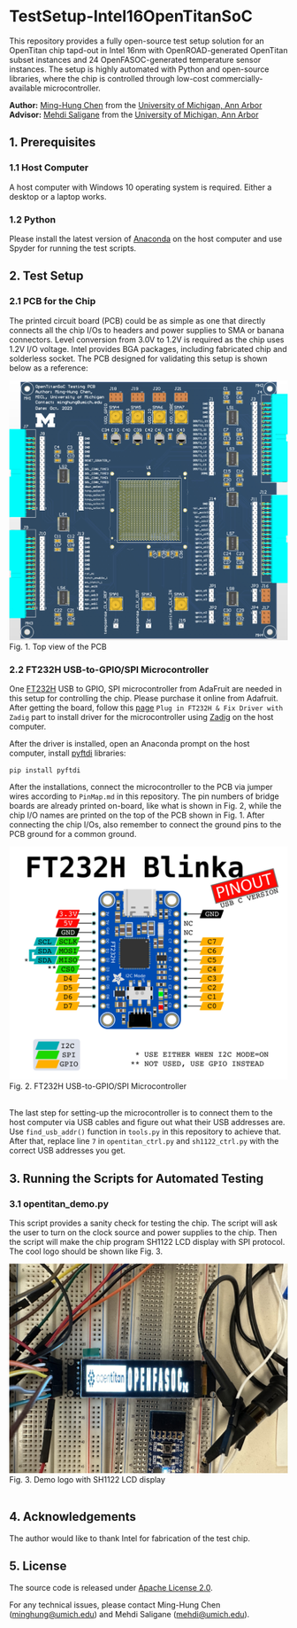 # TestSetup-Intel16OpenTitanSoC

This repository provides a fully open-source test setup solution for an OpenTitan chip tapd-out in Intel 16nm with OpenROAD-generated OpenTitan subset instances and 24 OpenFASOC-generated temperature sensor instances. The setup is highly automated with Python and open-source libraries, where the chip is controlled through low-cost commercially-available microcontroller.

**Author:** [Ming-Hung Chen](https://www.linkedin.com/in/ming-hung-chen-85ab311b6/) from the [University of Michigan, Ann Arbor](https://micl.engin.umich.edu)
**Advisor:** [Mehdi Saligane](https://www.linkedin.com/in/mehdi-saligane/) from the [University of Michigan, Ann Arbor](https://micl.engin.umich.edu)

## 1. Prerequisites
### 1.1 **Host Computer**
A host computer with Windows 10 operating system is required. Either a desktop or a laptop works.

### 1.2 **Python**
Please install the latest version of [Anaconda](https://www.anaconda.com/products/individual) on the host computer and use Spyder for running the test scripts.

## 2. Test Setup
### 2.1 **PCB for the Chip**
The printed circuit board (PCB) could be as simple as one that directly connects all the chip I/Os to headers and power supplies to SMA or banana connectors. Level conversion from 3.0V to 1.2V is required as the chip uses 1.2V I/O voltage. Intel provides BGA packages, including fabricated  chip and solderless socket. The PCB designed for validating this setup is shown below as a reference:

<img src="./img/PCB.png" width="600">
Fig. 1. Top view of the PCB

### 2.2 **FT232H USB-to-GPIO/SPI Microcontroller**
One [FT232H](https://www.adafruit.com/product/2264#description) USB to GPIO, SPI microcontroller from AdaFruit are needed in this setup for controlling the chip. Please purchase it online from Adafruit. After getting the board, follow this [page](https://learn.adafruit.com/circuitpython-on-any-computer-with-ft232h/windows) `Plug in FT232H & Fix Driver with Zadig` part to install driver for the microcontroller using [Zadig](https://zadig.akeo.ie) on the host computer.

After the driver is installed, open an Anaconda prompt on the host computer, install [pyftdi](https://eblot.github.io/pyftdi/api/spi.html) libraries:

```  
pip install pyftdi 
```

After the installations, connect the microcontroller to the PCB via jumper wires according to `PinMap.md` in this repository. The pin numbers of bridge boards are already printed on-board, like what is shown in Fig. 2, while the chip I/O names are printed on the top of the PCB shown in Fig. 1. After connecting the chip I/Os, also remember to connect the ground pins to the PCB ground for a common ground.

<img src="./img/FT232H.jpg" width="600">
Fig. 2. FT232H USB-to-GPIO/SPI Microcontroller
<br /><br />

The last step for setting-up the microcontroller is to connect them to the host computer via USB cables and figure out what their USB addresses are. Use `find_usb_addr()` function in `tools.py` in this repository to achieve that. After that, replace line `7` in `opentitan_ctrl.py` and `sh1122_ctrl.py` with the correct USB addresses you get.

## 3. Running the Scripts for Automated Testing

### 3.1 **opentitan_demo.py**
This script provides a sanity check for testing the chip. The script will ask the user to turn on the clock source and power supplies to the chip. Then the script will make the chip program SH1122 LCD display with SPI protocol. The cool logo should be shown like Fig. 3.

<img src="./img/logo.jpg" width="600">
Fig. 3. Demo logo with SH1122 LCD display
<br /><br />

## 4. Acknowledgements
The author would like to thank Intel for fabrication of the test chip.

## 5. License
The source code is released under [Apache License 2.0](https://www.apache.org/licenses/LICENSE-2.0).

For any technical issues, please contact Ming-Hung Chen (minghung@umich.edu) and Mehdi Saligane (mehdi@umich.edu).